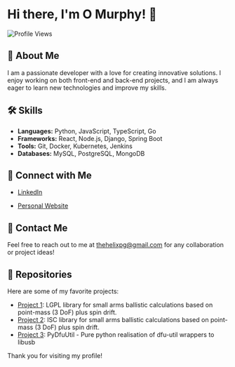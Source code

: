 # Hi there, I'm O Murphy! 👋

![Profile Views](https://komarev.com/ghpvc/?username=o-murphy&color=blue)

## 🚀 About Me

I am a passionate developer with a love for creating innovative solutions. I enjoy working on both front-end and back-end projects, and I am always eager to learn new technologies and improve my skills.

## 🛠 Skills

- **Languages:** Python, JavaScript, TypeScript, Go
- **Frameworks:** React, Node.js, Django, Spring Boot
- **Tools:** Git, Docker, Kubernetes, Jenkins
- **Databases:** MySQL, PostgreSQL, MongoDB

<!--
## 📈 GitHub Stats

![O Murphy's GitHub stats](https://github-readme-stats.vercel.app/api?username=o-murphy&show_icons=true&theme=radical)
-->

## 🔗 Connect with Me

- [LinkedIn](https://www.linkedin.com/in/o--murphy/)
<!-- - [Twitter](https://twitter.com/o-murphy) -->
- [Personal Website](https://portfolio.o-murphy.net)

## 📧 Contact Me

Feel free to reach out to me at thehelixpg@gmail.com for any collaboration or project ideas!

## 📂 Repositories

Here are some of my favorite projects:

- [Project 1](https://github.com/o-murphy/py-ballisticcalc): LGPL library for small arms ballistic calculations based on point-mass (3 DoF) plus spin drift.
- [Project 2](https://github.com/o-murphy/js-ballistics): ISC library for small arms ballistic calculations based on point-mass (3 DoF) plus spin drift.
- [Project 3](https://github.com/o-murphy/pydfuutil): PyDfuUtil - Pure python realisation of dfu-util wrappers to libusb

<!-- ## 🌱 Currently Learning

I am currently exploring:

- Advanced machine learning techniques
- Cloud-native application development
- Blockchain technology

## 💬 Ask Me About

- Web development
- DevOps practices
- Open source contributions
-->
Thank you for visiting my profile!


<!-- ## Hi there 👋 -->

<!--
**o-murphy/o-murphy** is a ✨ _special_ ✨ repository because its `README.md` (this file) appears on your GitHub profile.

Here are some ideas to get you started:

- 🔭 I’m currently working on ...
- 🌱 I’m currently learning ...
- 👯 I’m looking to collaborate on ...
- 🤔 I’m looking for help with ...
- 💬 Ask me about ...
- 📫 How to reach me: ...
- 😄 Pronouns: ...
- ⚡ Fun fact: ...
-->
